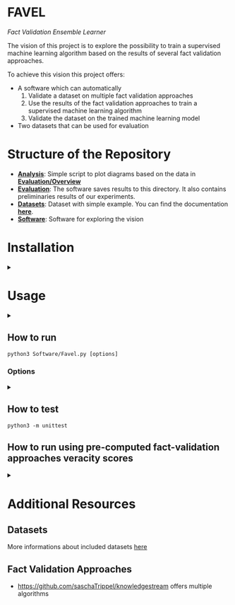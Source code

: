 FAVEL
=
<i>Fact Validation Ensemble Learner</i>

The vision of this project is to explore the possibility to train a supervised machine learning algorithm based on the results of several fact validation approaches.

To achieve this vision this project offers:
* A software which can automatically
    1. Validate a dataset on multiple fact validation approaches
    2. Use the results of the fact validation approaches to train a supervised machine learning algorithm
    3. Validate the dataset on the trained machine learning model
* Two datasets that can be used for evaluation

# Structure of the Repository

- [**Analysis**](Analysis): Simple script to plot diagrams based on the data in [**Evaluation/Overview**](Evaluation/Overview.xlsx)
- [**Evaluation**](Evaluation): The software saves results to this directory. It also contains preliminaries results of our experiments.
- [**Datasets**](Datasets): Dataset with simple example.  You can find the documentation [**here**](Datasets/README.md).  
- [**Software**](Software): Software for exploring the vision

# Installation
<details><summary> </summary>

```
git clone https://github.com/dice-group/favel.git
conda create -n "favel" python=3.7
conda activate favel
cd favel
pip install -r requirements.txt
cd favel
```
or 
```
git clone https://github.com/dice-group/favel.git
virtualenv -p python3.7 favel
source favel/bin/activate
pip install -r requirements.txt
cd favel
```
</details>

# Usage

<details><summary> </summary>

* To conduct an experiment with the software execute the following steps:
    1. Create a directory inside the Evaluation directory.\
        The name of the directory is the name of the experiment \
        Example: ```favel/Evaluation/experiment42```
    2. Create a configuration file ```favel.conf``` inside the experiment directory. \
        The configuration file defines the set of fact validation approaches and the machine learning algorithm. \
        A basic configuration file is can be found [**here**](Evaluation/example/favel.conf). \
        For more advanced configuration options look [**here**](Software/MLService/README.md). \
        Example: ```favel/Evaluation/experiment42/favel.conf```
    3. Execute the software. \
        For the software to be able to use fact validation approaches, these approaches might have to be started manually. \
        An exaustive description how to run the software can be found in the following section. \
        Results will be saved to the [**favel/Evaluation/**](Evaluation) directory. \
        Example: ```python3 favel/Software/Favel.py -d favel/FinalDataset_Hard -e experiment42```

</details>

## How to run

```
python3 Software/Favel.py [options]
```

### Options

<details><summary> </summary>

* ```-e EXPERIMENT, --experiment EXPERIMENT``` name of the experiment, corresponds with the name of the experiment folder in the ```Evaluation``` directory
* ```-b EXPERIMENT, --batch EXPERIMENT``` name of the experiment, corresponds with the name of the experiment folder in the ```Evaluation``` directory.
Experiment will be run in batch mode, meaning that an experiment will be executed with every subset of the specified set of fact validation approaches.
* ```-d DATA, --data DATA``` path to the dataset to validate
* ```-w, --write``` write everything to disk. If this flag is set, all possible outputs are written to disk. This includes models, normalizers, predicate encoders, and dataframes.
If the flag is not set, only the overview is written to disk.
* ```-c, --containers```Automatically Start/Stop containers that encapsulate the fact validation approaches.
* ```-a, --automl``` To use the autoML system instead of the manual algorithm selection.

</details>


## How to test

```
python3 -m unittest
```

## How to run using pre-computed fact-validation approaches veracity scores
<details><summary> </summary>
    
* First activate the environment using the command specified above. 
* FAVEL_ALL_RESULTS.zip file contains the precomputed veracity scores from individual approaches. 
* Unzip this file and run the following command to execute experiments.
* You can change the input config file in the Evaluations/eval001 folder.

```
unzip FAVEL_ALL_RESULTS.zip
python3 Software/Favel.py -e eval001 -d FAVEL_ALL_RESULTS/FaVEL/input/ -w -a
```

Each experiment can take up to 3 hours depending upon no. of iterations in the input config file.

</details>

# Additional Resources

## Datasets

More informations about included datasets [here](Datasets)
<!-- * [FactBench](https://github.com/saschaTrippel/FactBench-Dataset_2022)
* [BPDP](https://github.com/saschaTrippel/BPDP-Dataset_2022)
* [Favel](https://github.com/saschaTrippel/favel/tree/main/Favel_Dataset)
* [Favel-hard](https://github.com/saschaTrippel/favel/tree/main/FinalDataset_Hard) -->

## Fact Validation Approaches
* <https://github.com/saschaTrippel/knowledgestream> offers multiple algorithms
<!-- * <https://github.com/palaniappan1/COPAAL> offers COPAAL -->
